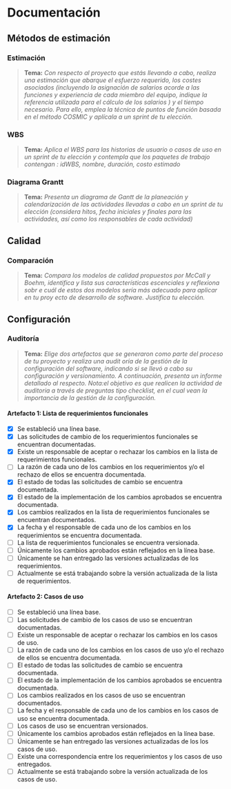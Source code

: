 # Documentación

## Métodos de estimación

### Estimación

> **Tema:** *Con respecto al proyecto que estás llevando a cabo, realiza una estimación que abarque el esfuerzo requerido, los costes asociados (incluyendo la asignación de salarios acorde a las funciones y experiencia de cada miembro del equipo, indique la referencia utilizada para el cálculo de los salarios ) y el tiempo necesario. Para ello, emplea la técnica de puntos de función basada en el método COSMIC y aplícala a un sprint de tu elección.*


### WBS

> **Tema:** *Aplica el WBS para las historias de usuario o casos de uso en un sprint de tu elección y contempla que los paquetes de trabajo contengan : idWBS, nombre, duración, costo estimado*


### Diagrama Grantt
> **Tema:** *Presenta un diagrama de Gantt de la planeación y calendarización de las actividades llevadas a cabo en un sprint de tu elección (considera hitos, fecha iniciales y finales para las actividades, así como los responsables de cada actividad)*

## Calidad

###  Comparación

> **Tema:** *Compara los modelos de calidad propuestos por McCall y Boehm, identifica y lista sus características escenciales y reflexiona sobr e cuál de estos dos modelos sería más adecuado para aplicar en tu proy ecto de desarrollo de software. Justifica tu elección.*

## Configuración

###  Auditoría

> **Tema:** *Elige dos artefactos que se generaron como parte del proceso de tu proyecto y realiza una audit oría de la gestión de la configuración del software, indicando si se llevó a cabo su configuración y versionamiento. A continuación, presenta un informe detallado al respecto. Nota:el objetivo es que realicen la actividad de auditoria a través de preguntas tipo checklist, en el cual vean la importancia de la gestión de la configuración.*

#### Artefacto 1: Lista de requerimientos funcionales

 - [x] Se estableció una línea base. 
 - [x] Las solicitudes de cambio de los requerimientos funcionales se encuentran documentadas.
 - [x] Existe un responsable de aceptar o rechazar los cambios en la lista de requerimientos funcionales. 
 - [ ] La razón de cada uno de los cambios en los requerimientos y/o el rechazo de ellos se encuentra documentada. 
 - [x] El estado de todas las solicitudes de cambio se encuentra documentada.
 - [x] El estado de la implementación de los cambios aprobados se encuentra documentada.
 - [x] Los cambios realizados en la lista de requerimientos funcionales se encuentran documentados. 
 - [x] La fecha y el responsable de cada uno de los cambios en los requerimientos se encuentra documentada. 
 - [ ] La lista de requerimientos funcionales se encuentra versionada. 
 - [ ] Únicamente los cambios aprobados están reflejados en la línea base. 
 - [ ] Únicamente se han entregado las versiones actualizadas de los requerimientos. 
 - [ ] Actualmente se está trabajando sobre la versión actualizada de la lista de requerimientos. 

#### Artefacto 2: Casos de uso

 - [ ] Se estableció una línea base. 
 - [ ] Las solicitudes de cambio de los casos de uso se encuentran documentadas.
 - [ ] Existe un responsable de aceptar o rechazar los cambios en los casos de uso. 
 - [ ] La razón de cada uno de los cambios en los casos de uso y/o el rechazo de ellos se encuentra documentada. 
 - [ ] El estado de todas las solicitudes de cambio se encuentra documentada.
 - [ ] El estado de la implementación de los cambios aprobados se encuentra documentada.
 - [ ] Los cambios realizados en los casos de uso se encuentran documentados. 
 - [ ] La fecha y el responsable de cada uno de los cambios en los casos de uso se encuentra documentada. 
 - [ ] Los casos de uso se encuentran versionados. 
 - [ ] Únicamente los cambios aprobados están reflejados en la línea base. 
 - [ ] Únicamente se han entregado las versiones actualizadas de los los casos de uso. 
 - [ ] Existe una correspondencia entre los requerimientos y los casos de uso entregados.
 - [ ] Actualmente se está trabajando sobre la versión actualizada de los casos de uso.
<!--stackedit_data:
eyJoaXN0b3J5IjpbLTY3NzEzNzE1MSwtNTEyOTQ2NDIzLDU0NT
ExNDM5NywyMDA3OTY2MDQ4LDU2OTUwNzY0OSwtNTQ2NTU3Mzk5
LC03NzQzODg2ODcsMTgwODU1NjcyNywxMTUwODk4NjAwLC0xNT
E1ODA4NTM1LC0xODc0MDIxNTQ4LDIyNzg1NTE1OF19
-->